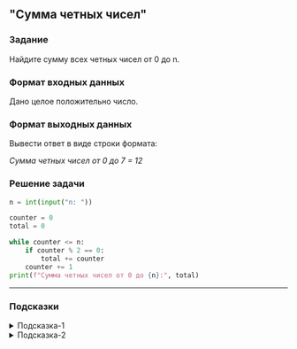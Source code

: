 ## "Сумма четных чисел"

### Задание

Найдите сумму всех четных чисел от 0 до n.

### Формат входных данных

Дано целое положительно число.

### Формат выходных данных

Вывести ответ в виде строки формата:

_Сумма четных чисел от 0 до 7 = 12_

### Решение задачи

```python
n = int(input("n: "))

counter = 0
total = 0

while counter <= n:
    if counter % 2 == 0:
        total += counter
    counter += 1
print(f"Сумма четных чисел от 0 до {n}:", total)

```

---

### Подсказки

<details>
<summary>Подсказка-1</summary>
Смотрите в примерах "Нахождение суммы чисел в диапазоне [a, b]"
</details>

<details>
<summary>Подсказка-2</summary>
Если хотите сохранить исходное значение переменной, создайте её копию

```python
a = 10
a_copy = a
```
</details>
